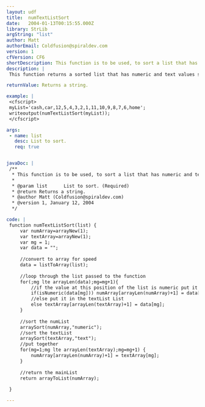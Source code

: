 ```yaml
---
layout: udf
title:  numTextListSort
date:   2004-01-13T00:15:55.000Z
library: StrLib
argString: "list"
author: Matt
authorEmail: Coldfusion@spiraldev.com
version: 1
cfVersion: CF6
shortDescription: This function is to be used, to sort a list that has numeric and text values.
description: |
 This function returns a sorted list that has numeric and text values starting with the numeric and ending with the text values.

returnValue: Returns a string.

example: |
 <cfscript>
 myList='cash,car,12,5,4,3,2,1,11,10,9,8,7,6,home';
 writeoutput(numTextListSort(myList));
 </cfscript>

args:
 - name: list
   desc: List to sort.
   req: true


javaDoc: |
 /**
  * This function is to be used, to sort a list that has numeric and text values.
  * 
  * @param list      List to sort. (Required)
  * @return Returns a string. 
  * @author Matt (Coldfusion@spiraldev.com) 
  * @version 1, January 12, 2004 
  */

code: |
 function numTextListSort(list) {
     var numArray=arrayNew(1);
     var textArray=arrayNew(1);
     var mg = 1;
     var data = "";
     
     //convert to array for speed
     data = listToArray(list);
     
     //loop through the list passed to the function
     for(;mg lte arrayLen(data);mg=mg+1){
         //if the value at this position of the list is numeric put it in the numList List
         if(isNumeric(data[mg])) numArray[arrayLen(numArray)+1] = data[mg];
         //else put it in the textList List
         else textArray[arrayLen(textArray)+1] = data[mg];
     }
     
     //sort the numList
     arraySort(numArray,"numeric");
     //sort the textList
     arraySort(textArray,"text");
     //put together
     for(mg=1;mg lte arrayLen(textArray);mg=mg+1) {
         numArray[arrayLen(numArray)+1] = textArray[mg];
     }
     
     //return the mainList
     return arrayToList(numArray);
     
 }

---
```


